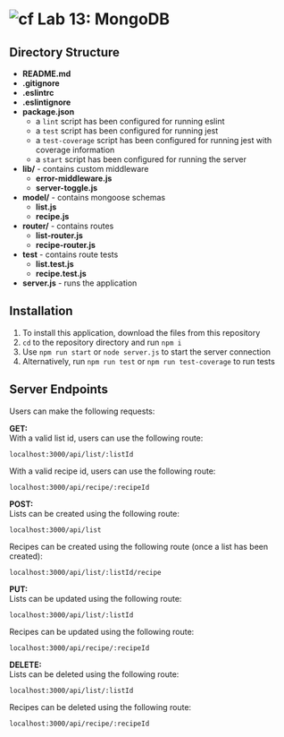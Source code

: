 ![cf](https://i.imgur.com/7v5ASc8.png) Lab 13: MongoDB
======

## Directory Structure
* **README.md**
* **.gitignore**
* **.eslintrc**
* **.eslintignore**
* **package.json**
  * a `lint` script has been configured for running eslint
  * a `test` script has been configured for running jest
  * a `test-coverage` script has been configured for running jest with coverage information
  * a `start` script has been configured for running the server
* **lib/** - contains custom middleware
  * **error-middleware.js**
  * **server-toggle.js**
* **model/** - contains mongoose schemas
  * **list.js**
  * **recipe.js**
* **router/** - contains routes
  * **list-router.js**
  * **recipe-router.js**
* **__test__** - contains route tests
  * **list.test.js**
  * **recipe.test.js**
* **server.js** - runs the application

## Installation
1. To install this application, download the files from this repository
2. `cd` to the repository directory and run `npm i`
3. Use `npm run start` or `node server.js` to start the server connection
4. Alternatively, run `npm run test` or `npm run test-coverage` to run tests

## Server Endpoints
Users can make the following requests:

**GET:**  
With a valid list id, users can use the following route: 
```
localhost:3000/api/list/:listId
```
With a valid recipe id, users can use the following route: 
```
localhost:3000/api/recipe/:recipeId
```

**POST:**  
Lists can be created using the following route: 
```
localhost:3000/api/list
```
Recipes can be created using the following route (once a list has been created):
```
localhost:3000/api/list/:listId/recipe
```

**PUT:**  
Lists can be updated using the following route: 
```
localhost:3000/api/list/:listId
```
Recipes can be updated using the following route:
```
localhost:3000/api/recipe/:recipeId
```

**DELETE:**  
Lists can be deleted using the following route: 
```
localhost:3000/api/list/:listId
```
Recipes can be deleted using the following route: 
```
localhost:3000/api/recipe/:recipeId
```